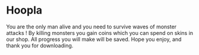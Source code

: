 # Hoopla
You are the only man alive and you need to survive waves of monster attacks ! 
By killing monsters you gain coins which you can spend on skins in our shop.
All progress you will make will be saved.
Hope you enjoy, and thank you for downloading.
